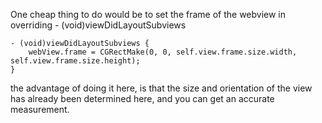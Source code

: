 One cheap thing to do would be to set the frame of the webview in overriding - (void)viewDidLayoutSubviews

```obj
- (void)viewDidLayoutSubviews {
    webView.frame = CGRectMake(0, 0, self.view.frame.size.width, self.view.frame.size.height);
}
```

the advantage of doing it here, is that the size and orientation of the view has already been determined here, and you can get an accurate measurement.
